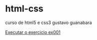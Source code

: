 # html-css
 curso de html5 e css3 gustavo guanabara


<a href="https://eduardomirandacintra.github.io/html-css/Exercicios/ex001/index.html" target="_blank" rel="next">Executar o exercicio ex001</a>